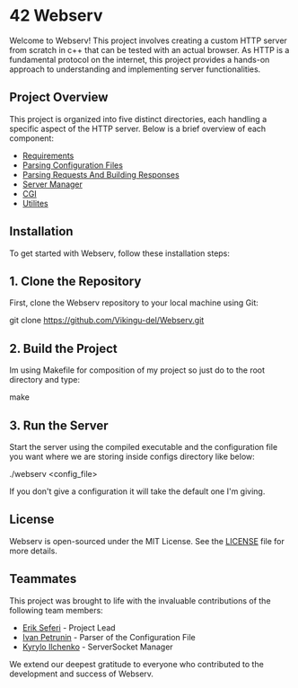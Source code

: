 # 42 Webserv

Welcome to Webserv! This project involves creating a custom HTTP server from scratch in c++ that can be tested with an actual browser. As HTTP is a fundamental protocol on the internet, this project provides a hands-on approach to understanding and implementing server functionalities.

## Project Overview
This project is organized into five distinct directories, each handling a specific aspect of the HTTP server. Below is a brief overview of each component:

- [Requirements](./Requirements.md)
- [Parsing Configuration Files](./ConfigurationParser.md)
- [Parsing Requests And Building Responses](./RequestParser.md)
- [Server Manager](./ServerManager.md)
- [CGI](./Cgi.md)
- [Utilites](./Utilities.md)



## Installation

To get started with Webserv, follow these installation steps:

## 1. Clone the Repository

First, clone the Webserv repository to your local machine using Git:

   git clone https://github.com/Vikingu-del/Webserv.git

## 2. Build the Project
Im using Makefile for composition of my project so just do to the root directory and type:

   make

## 3. Run the Server
Start the server using the compiled executable and the configuration file you want where we are storing inside configs directory like below:

   ./webserv <config_file>

If you don't give a configuration it will take the default one I'm giving.


## License

Webserv is open-sourced under the MIT License. See the [LICENSE](./LICENSE) file for more details.

## Teammates

This project was brought to life with the invaluable contributions of the following team members:

- [Erik Seferi](https://github.com/Vikingu-del) - Project Lead
- [Ivan Petrunin](https://github.com/vanichx) - Parser of the Configuration File
- [Kyrylo Ilchenko](https://github.com/kilchenk) - ServerSocket Manager

We extend our deepest gratitude to everyone who contributed to the development and success of Webserv.